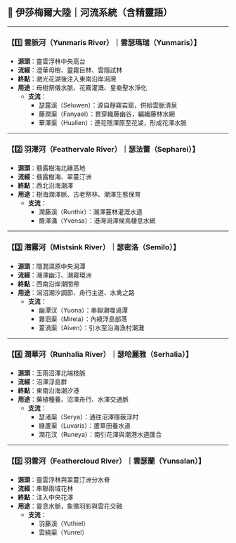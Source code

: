 
## 🌊 伊莎梅爾大陸｜河流系統（含精靈語）

---

### 【1️⃣ 雲脈河（Yunmaris River）｜雲瑟瑪瑞（Yunmaris）】
- **源頭**：靈雲浮林中央高台
- **流經**：澄華母樹、靈霧巨林、雲隱試林
- **終點**：瀲光花湖後注入東南沿岸潟灣
- **用途**：母樹祭儀水脈、花霧灌溉、皇裔聖水淨化
  - **支流**：
    - 瑟露溪（Seluwen）：源自靜霧岩窟，供給雲脈清泉
    - 藤澗渠（Fanyael）：貫穿織藤幽谷，編織藤林水網
    - 華澤渠（Hualien）：連花隱澤原至花湖，形成花澤水脈

---

### 【2️⃣ 羽澤河（Feathervale River）｜瑟法蕾（Sepharei）】
- **源頭**：翡露樹海北緣高地
- **流經**：翡露樹海、翠蔓汀洲
- **終點**：西北沿海潮澤
- **用途**：樹海潤澤脈、古老祭林、潮澤生態保育
  - **支流**：
    - 潤藤溪（Runthir）：潮澤蔓林灌溉水道
    - 蔭澤溝（Yvensa）：港灣潟澤候鳥棲息水網

---

### 【3️⃣ 潛霧河（Mistsink River）｜瑟密洛（Semilo）】
- **源頭**：隱潤濕原中央潟潭
- **流經**：潮澤幽汀、潮霧環洲
- **終點**：西南沿岸潮間帶
- **用途**：潟沼潮汐調節、舟行主道、水禽之路
  - **支流**：
    - 幽潭汊（Yuona）：串聯潮噬渦潭
    - 霧洄渠（Mirela）：內繞浮島部落
    - 葦渦渠（Aiven）：引水至沿海漁村潮灘

---

### 【4️⃣ 潤華河（Runhalia River）｜瑟哈麗雅（Serhalia）】
- **源頭**：玉雨沼澤北端枝脈
- **流經**：沼澤浮島群
- **終點**：東南沿海潮汐港
- **用途**：藥植種養、沼澤舟行、水澤交通脈
  - **支流**：
    - 瑟渚渠（Serya）：通往沼澤隱蔽浮村
    - 綠蘆渠（Luvaris）：蘆草田養水道
    - 潤花汊（Runeya）：南引花澤與潮港水道匯合

---

### 【5️⃣ 羽雲河（Feathercloud River）｜雲瑟蘭（Yunsalan）】
- **源頭**：靈雲浮林與翠蔓汀洲分水脊
- **流經**：串聯兩域花林
- **終點**：注入中央花澤
- **用途**：靈息水脈，象徵羽影與雲花交融
  - **支流**：
    - 羽藤溪（Yuthiel）
    - 雲繞渠（Yunrel）
